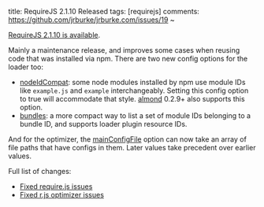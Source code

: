 title: RequireJS 2.1.10 Released
tags: [requirejs]
comments: https://github.com/jrburke/jrburke.com/issues/19
~

[RequireJS 2.1.10 is available](http://www.requirejs.org/docs/download.html).

Mainly a maintenance release, and improves some cases when reusing code that was installed via npm. There are two new config options for the loader too:

* [nodeIdCompat](http://requirejs.org/docs/api.html#config-nodeIdCompat): some node modules installed by npm use module IDs like `example.js` and `example` interchangeably. Setting this config option to true will accommodate that style. [almond](https://github.com/jrburke/almond) 0.2.9+ also supports this option.
* [bundles](http://requirejs.org/docs/api.html#config-bundles): a more compact way to list a set of module IDs belonging to a bundle ID, and supports loader plugin resource IDs.

And for the optimizer, the [mainConfigFile](http://requirejs.org/docs/optimization.html#mainConfigFile) option can now take an array of file paths that have configs in them. Later values take precedent over earlier values.

Full list of changes:

* [Fixed require.js issues](https://github.com/jrburke/requirejs/issues?milestone=32&page=1&state=closed)
* [Fixed r.js optimizer issues](https://github.com/jrburke/r.js/issues?milestone=29&page=1&state=closed)
